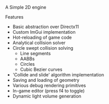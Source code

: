 A Simple 2D engine

Features <br />
* Basic abstraction over Directx11 <br />
* Custom ImGui implementation <br />
* Hot-reloading of game code <br />
* Analytical collision solver <br />
* Circle swept collision solving <br />
  * Line segments <br />
  * AABBs <br />
  * Circles <br />
  * Cubic Bezier curves <br />
* 'Collide and slide' algorithm implementation <br />
* Saving and loading of geometry
* Various debug rendering primitives
* In-game editor (press f4 to toggle)
* Dynamic light volume generation
